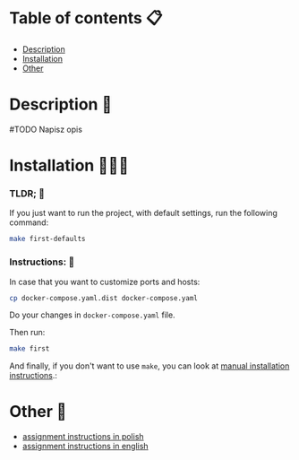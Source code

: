 # Table of contents 📋
- [Description](#Description)
- [Installation](#Installation)
- [Other](#Other)

# Description 📝

#TODO  Napisz opis

# Installation 🚀🚀🚀

### TLDR; 🤚

If you just want to run the project, with default settings, run the following command:

```bash
make first-defaults
```

### Instructions: 👾

In case that you want to customize ports and hosts:

```bash
cp docker-compose.yaml.dist docker-compose.yaml
```

Do your changes in `docker-compose.yaml` file. 

Then run:

```bash
make first
```

And finally, if you don't want to use `make`, you can look at [manual installation instructions](/docs/manual_installation).:

# Other 🧐
- [assignment instructions in polish](/docs/instructions_pl.md)
- [assignment instructions in english](/docs/instructions_eng.md)
